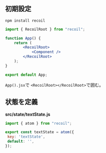 
## 初期設定

```
npm install recoil
```

```jsx
import { RecoilRoot } from "recoil";

function App() {
	return (
		<RecoilRoot>
			<Component />
		</RecoilRoot>
	);
}

export default App;
```

`App().jsx`で `<RecoilRoot></RecoilRoot>`で囲む。

## 状態を定義

**src/state/textState.js**
```js:src/state/textState.js
import { atom } from "recoil";

export const textState = atom({
 key: 'textState', 
 default: '',
});
```